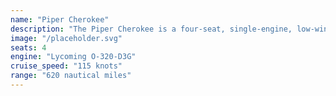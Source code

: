 ```yaml
---
name: "Piper Cherokee"
description: "The Piper Cherokee is a four-seat, single-engine, low-wing aircraft, known for its affordability and simplicity, making it a popular choice for flight training and personal use."
image: "/placeholder.svg"
seats: 4
engine: "Lycoming O-320-D3G"
cruise_speed: "115 knots"
range: "620 nautical miles"
---
```

